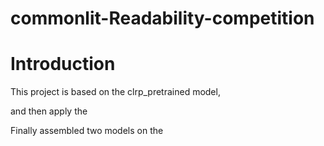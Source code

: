 # commonlit-Readability-competition

# Introduction
This project is based on the clrp_pretrained model,

and then apply the 

Finally assembled two models on the 
